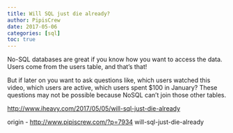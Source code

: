 ```yaml
---
title: Will SQL just die already?
author: PipisCrew
date: 2017-05-06
categories: [sql]
toc: true
---
```


No-SQL databases are great if you know how you want to access the data. Users come from the users table, and that’s that!

But if later on you want to ask questions like, which users watched this video, which users are active, which users spent $100 in January? These questions may not be possible because NoSQL can’t join those other tables.

http://www.iheavy.com/2017/05/05/will-sql-just-die-already

origin - http://www.pipiscrew.com/?p=7934 will-sql-just-die-already